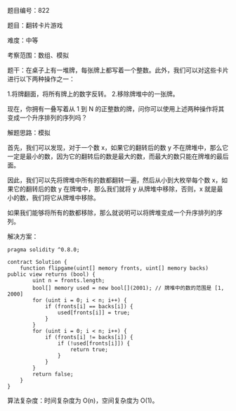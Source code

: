 题目编号：822

题目：翻转卡片游戏

难度：中等

考察范围：数组、模拟

题干：在桌子上有一堆牌，每张牌上都写着一个整数。此外，我们可以对这些卡片进行以下两种操作之一：

1.将牌翻面，将所有牌上的数字反转。
2.移除牌堆中的一张牌。

现在，你拥有一叠写着从 1 到 N 的正整数的牌，问你可以使用上述两种操作将其变成一个升序排列的序列吗？

解题思路：模拟

首先，我们可以发现，对于一个数 x，如果它的翻转后的数 y 不在牌堆中，那么它一定是最小的数，因为它的翻转后的数是最大的数，而最大的数只能在牌堆的最后面。

因此，我们可以先将牌堆中所有的数都翻转一遍，然后从小到大枚举每个数 x，如果它的翻转后的数 y 在牌堆中，那么我们就将 y 从牌堆中移除，否则，x 就是最小的数，我们将它从牌堆中移除。

如果我们能够将所有的数都移除，那么就说明可以将牌堆变成一个升序排列的序列。

解决方案：

```solidity
pragma solidity ^0.8.0;

contract Solution {
    function flipgame(uint[] memory fronts, uint[] memory backs) public view returns (bool) {
        uint n = fronts.length;
        bool[] memory used = new bool[](2001); // 牌堆中的数的范围是 [1, 2000]
        for (uint i = 0; i < n; i++) {
            if (fronts[i] == backs[i]) {
                used[fronts[i]] = true;
            }
        }
        for (uint i = 0; i < n; i++) {
            if (fronts[i] != backs[i]) {
                if (!used[fronts[i]]) {
                    return true;
                }
            }
        }
        return false;
    }
}
```

算法复杂度：时间复杂度为 O(n)，空间复杂度为 O(1)。